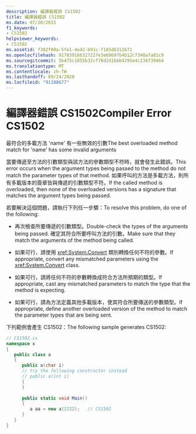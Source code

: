 ```yaml
---
description: 編譯器錯誤 CS1502
title: 編譯器錯誤 CS1502
ms.date: 07/20/2015
f1_keywords:
- CS1502
helpviewer_keywords:
- CS1502
ms.assetid: f302f00a-5fe1-4e42-b91c-f185d6311671
ms.openlocfilehash: 917839166327227e3e69697b4b12c7340a7a81c9
ms.sourcegitcommit: 5b475c1855b32cf78d2d1bbb4295e4c236f39464
ms.translationtype: MT
ms.contentlocale: zh-TW
ms.lasthandoff: 09/24/2020
ms.locfileid: "91188677"
---
```

# <a name="compiler-error-cs1502"></a><span data-ttu-id="da631-103">編譯器錯誤 CS1502</span><span class="sxs-lookup"><span data-stu-id="da631-103">Compiler Error CS1502</span></span>

<span data-ttu-id="da631-104">最符合的多載方法 'name' 有一些無效的引數</span><span class="sxs-lookup"><span data-stu-id="da631-104">The best overloaded method match for 'name' has some invalid arguments</span></span>  
  
 <span data-ttu-id="da631-105">當要傳遞至方法的引數類型與該方法的參數類型不符時，就會發生此錯誤。</span><span class="sxs-lookup"><span data-stu-id="da631-105">This error occurs when the argument types being passed to the method do not match the parameter types of that method.</span></span> <span data-ttu-id="da631-106">如果呼叫的方法是多載方法，則所有多載版本的簽章皆與傳遞的引數類型不符。</span><span class="sxs-lookup"><span data-stu-id="da631-106">If the called method is overloaded, then none of the overloaded versions has a signature that matches the argument types being passed.</span></span>  
  
 <span data-ttu-id="da631-107">若要解決這個問題，請執行下列任一步驟：</span><span class="sxs-lookup"><span data-stu-id="da631-107">To resolve this problem, do one of the following:</span></span>  
  
- <span data-ttu-id="da631-108">再次檢查所要傳遞的引數類型。</span><span class="sxs-lookup"><span data-stu-id="da631-108">Double-check the types of the arguments being passed.</span></span> <span data-ttu-id="da631-109">確定其符合所要呼叫方法的引數。</span><span class="sxs-lookup"><span data-stu-id="da631-109">Make sure that they match the arguments of the method being called.</span></span>  
  
- <span data-ttu-id="da631-110">如果可行，請使用 <xref:System.Convert> 類別轉換任何不符的參數。</span><span class="sxs-lookup"><span data-stu-id="da631-110">If appropriate, convert any mismatched parameters using the <xref:System.Convert> class.</span></span>  
  
- <span data-ttu-id="da631-111">如果可行，請將任何不符的參數轉換成符合方法所預期的類型。</span><span class="sxs-lookup"><span data-stu-id="da631-111">If appropriate, cast any mismatched parameters to match the type that the method is expecting.</span></span>  
  
- <span data-ttu-id="da631-112">如果可行，請為方法定義其他多載版本，使其符合所要傳送的參數類型。</span><span class="sxs-lookup"><span data-stu-id="da631-112">If appropriate, define another overloaded version of the method to match the parameter types that are being sent.</span></span>  
  
 <span data-ttu-id="da631-113">下列範例會產生 CS1502：</span><span class="sxs-lookup"><span data-stu-id="da631-113">The following sample generates CS1502:</span></span>  
  
```csharp  
// CS1502.cs  
namespace x  
{  
   public class a  
   {  
      public a(char i)  
      // try the following constructor instead  
      // public a(int i)  
      {  
      }  
  
      public static void Main()  
      {  
         a aa = new a(2222);   // CS1502  
      }  
   }  
}  
```

